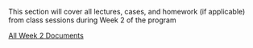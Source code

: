 This section will cover all lectures, cases, and homework (if applicable) from class sessions during Week 2 of the program

[All Week 2 Documents](https://elite-height-60d.notion.site/Week-2-150738528d8a805dbbeec4983003dafb?pvs=4)

